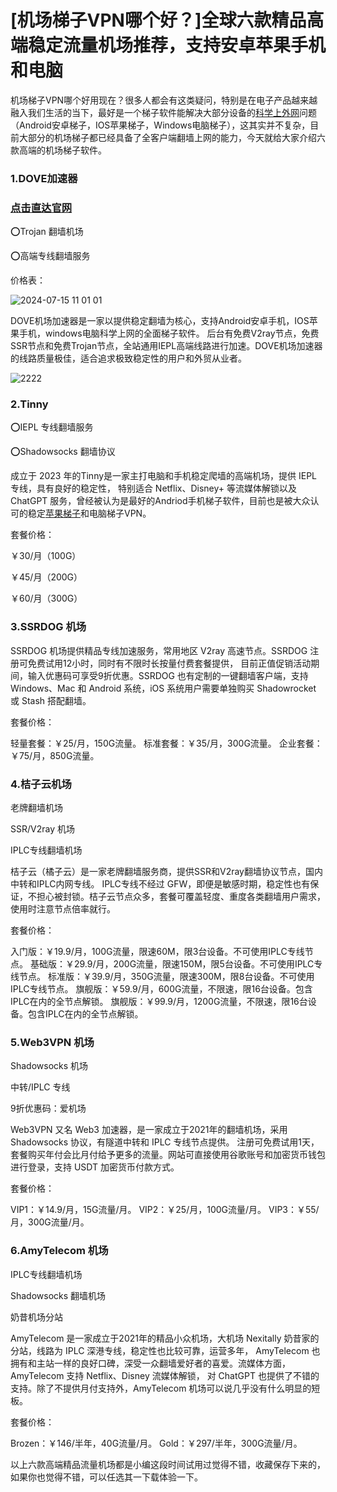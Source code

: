 # [机场梯子VPN哪个好？]全球六款精品高端稳定流量机场推荐，支持安卓苹果手机和电脑

机场梯子VPN哪个好用现在？很多人都会有这类疑问，特别是在电子产品越来越融入我们生活的当下，最好是一个梯子软件能解决大部分设备的[科学上外网](https://appletalking.cc/archives/2106)问题（Android安卓梯子，IOS苹果梯子，Windows电脑梯子），这其实并不复杂，目前大部分的机场梯子都已经具备了全客户端翻墙上网的能力，今天就给大家介绍六款高端的机场梯子软件。

### 1.DOVE加速器
### [点击直达官网](https://dove8.cc/a.php?alavBTtF8UB)

⭕Trojan 翻墙机场

⭕高端专线翻墙服务

价格表：

![2024-07-15 11 01 01](https://github.com/user-attachments/assets/ed7b76c0-8f36-40bc-a353-19e970f8a441)

DOVE机场加速器是一家以提供稳定翻墙为核心，支持Android安卓手机，IOS苹果手机，windows电脑科学上网的全面梯子软件。
后台有免费V2ray节点，免费SSR节点和免费Trojan节点，全站通用IEPL高端线路进行加速。DOVE机场加速器的线路质量极佳，适合追求极致稳定性的用户和外贸从业者。

![2222](https://github.com/user-attachments/assets/9a530d52-d6b3-46b5-a5df-3024cf3dd691)

### 2.Tinny

⭕IEPL 专线翻墙服务

⭕Shadowsocks 翻墙协议

成立于 2023 年的Tinny是一家主打电脑和手机稳定爬墙的高端机场，提供 IEPL 专线，具有良好的稳定性，
特别适合 Netflix、Disney+ 等流媒体解锁以及 ChatGPT 服务，曾经被认为是最好的Andriod手机梯子软件，目前也是被大众认可的稳定[苹果梯子](https://github.com/hwanz/SSR-V2ray-Trojan-vpn/issues/118)和电脑梯子VPN。

套餐价格：

￥30/月（100G）

￥45/月（200G）

￥60/月（300G）

### 3.SSRDOG 机场

SSRDOG 机场提供精品专线加速服务，常用地区 V2ray 高速节点。SSRDOG 注册可免费试用12小时，同时有不限时长按量付费套餐提供，
目前正值促销活动期间，输入优惠码可享受9折优惠。SSRDOG 也有定制的一键翻墙客户端，支持 Windows、Mac 和 Android 系统，iOS 系统用户需要单独购买 Shadowrocket 或 Stash 搭配翻墙。

套餐价格：

轻量套餐：￥25/月，150G流量。
标准套餐：￥35/月，300G流量。
企业套餐：￥75/月，850G流量。

### 4.桔子云机场

老牌翻墙机场

SSR/V2ray 机场

IPLC专线翻墙机场

桔子云（橘子云）是一家老牌翻墙服务商，提供SSR和V2ray翻墙协议节点，国内中转和IPLC内网专线。
IPLC专线不经过 GFW，即便是敏感时期，稳定性也有保证，不担心被封锁。桔子云节点众多，套餐可覆盖轻度、重度各类翻墙用户需求，使用时注意节点倍率就行。

套餐价格：

入门版：￥19.9/月，100G流量，限速60M，限3台设备。不可使用IPLC专线节点。
基础版：￥29.9/月，200G流量，限速150M，限5台设备。不可使用IPLC专线节点。
标准版：￥39.9/月，350G流量，限速300M，限8台设备。不可使用IPLC专线节点。
旗舰版：￥59.9/月，600G流量，不限速，限16台设备。包含IPLC在内的全节点解锁。
旗舰版：￥99.9/月，1200G流量，不限速，限16台设备。包含IPLC在内的全节点解锁。

### 5.Web3VPN 机场

Shadowsocks 机场

中转/IPLC 专线

9折优惠码：爱机场

Web3VPN 又名 Web3 加速器，是一家成立于2021年的翻墙机场，采用 Shadowsocks 协议，有隧道中转和 IPLC 专线节点提供。
注册可免费试用1天，套餐购买年付会比月付给予更多的流量。网站可直接使用谷歌账号和加密货币钱包进行登录，支持 USDT 加密货币付款方式。

套餐价格：

VIP1：￥14.9/月，15G流量/月。
VIP2：￥25/月，100G流量/月。
VIP3：￥55/月，300G流量/月。

### 6.AmyTelecom 机场

IPLC专线翻墙机场

Shadowsocks 翻墙机场

奶昔机场分站

AmyTelecom 是一家成立于2021年的精品小众机场，大机场 Nexitally 奶昔家的分站，线路为 IPLC 深港专线，稳定性也比较可靠，运营多年，
AmyTelecom 也拥有和主站一样的良好口碑，深受一众翻墙爱好者的喜爱。流媒体方面，AmyTelecom 支持 Netflix、Disney 流媒体解锁，
对 ChatGPT 也提供了不错的支持。除了不提供月付支持外，AmyTelecom 机场可以说几乎没有什么明显的短板。

套餐价格：

Brozen：￥146/半年，40G流量/月。
Gold：￥297/半年，300G流量/月。

以上六款高端精品流量机场都是小编这段时间试用过觉得不错，收藏保存下来的，如果你也觉得不错，可以任选其一下载体验一下。




